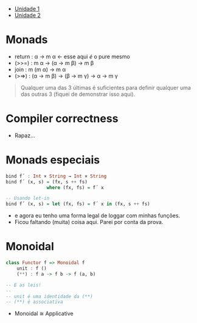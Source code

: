 - [Unidade 1](fun-u1.md)
- [Unidade 2](fun-u2.md)

# Monads

- return : α → m α <- esse aqui *é* o pure mesmo
- (>>=) : m α → (α → m β) → m β
- join : m (m α) → m α
- (>=>) : (α → m β) → (β → m γ) → α → m γ

> Qualquer uma das 3 últimas é suficientes para definir qualquer uma das outras 3 (fiquei de demonstrar isso aqui).

# Compiler correctness

- Rapaz...

# Monads especiais

```haskell
bind f´ : Int × String → Int × String
bind f´ (x, s) = (fx, s ++ fs)
               where (fx, fs) = f´ x

-- Usando let-in
bind f´ (x, s) = let (fx, fs) = f´ x in (fx, s ++ fs)
```

- e agora eu tenho uma forma legal de loggar com minhas funções.
- Ficou faltando (muita) coisa aqui. Parei por conta da prova.

# Monoidal

```haskell
class Functor f => Monoidal f
    unit : f ()
    (**) : f a -> f b -> f (a, b)

-- E as leis!
--
-- unit é uma identidade da (**)
-- (**) é associativa
```

- Monoidal ≅ Applicative
